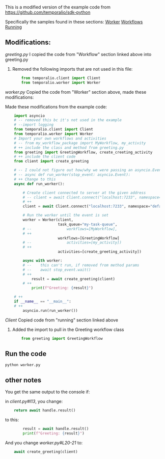 This is a modified version of the example code from https://github.com/temporalio/sdk-python

Specifically the samples found in these sections:
[Worker](https://github.com/temporalio/sdk-python#workers)
[Workflows](https://github.com/temporalio/sdk-python#workflows)
[Running](https://github.com/temporalio/sdk-python#running)

## Modifications:
*greeting.py*
I copied the code from "Workflow" section linked above into greeting.py
1. Removed the following imports that are not used in this file: 
    ```python
        from temporalio.client import Client
        from temporalio.worker import Worker
    ```

*worker.py* 
Copied the code from "Worker" section above, made these modifications: 

Made these modifications from the example code:
```python
    import asyncio
    # -- removed this bc it's not used in the example
    # --import logging
    from temporalio.client import Client
    from temporalio.worker import Worker
    # Import your own workflows and activities
    # -- from my_workflow_package import MyWorkflow, my_activity
    # ++ include the class and method from greeting.py
    from greeting import GreetingWorkflow, create_creeting_activity
    # ++ include the client code 
    from client import create_greeting

    # -- I could not figure out how/why we were passing an asyncio.Event here, so removed it
    # -- async def run_worker(stop_event: asyncio.Event):
    # ++ Change to this
    async def run_worker():

        # Create client connected to server at the given address
        # -- client = await Client.connect("localhost:7233", namespace="my-namespace")
        # ++
        client = await Client.connect("localhost:7233", namespace="default")

        # Run the worker until the event is set
        worker = Worker(client, 
                        task_queue="my-task-queue", 
        # --                workflows=[MyWorkflow], 
        # ++
                        workflows=[GreetingWorkflow]
        # --                activities=[my_activity])
        # ++
                        activities=[create_greeting_activity])

        async with worker:
        # --    this can't run, if removed from method params
        # --    await stop_event.wait()
        # ++
            result = await create_greeting(client)
        # ++
            print(f"Greeting: {result}")

    # ++
    if __name__ == "__main__":
    # ++
        asyncio.run(run_worker())
```

*Client*
Copied code from "running" section linked above
1. Added the import to pull in the Greeting workflow class
    ```python
        from greeting import GreetingWorkflow
    ```

## Run the code 
`python worker.py`

## other notes
You get the same output to the console if: 

in *client.py#l13*, you change:
```python
    return await handle.result()
```
to this: 
```python
        result = await handle.result()
        print(f"Greeting: {result}")
```

And you change *worker.py#L20-21* to:
```python
    await create_greeting(client)
```
